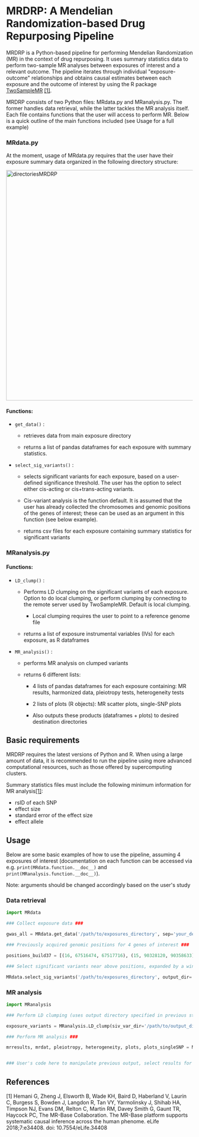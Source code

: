 # MRDRP: A Mendelian Randomization-based Drug Repurposing Pipeline

MRDRP is a Python-based pipeline for performing Mendelian Randomization (MR) in the context of drug repurposing. It uses summary statistics data to perform two-sample MR analyses between exposures of interest and a relevant outcome. The pipeline iterates through individual "exposure-outcome" relationships and obtains causal estimates between each exposure and the outcome of interest by using the R package [TwoSampleMR](https://mrcieu.github.io/TwoSampleMR/) [[1]](#1).

MRDRP consists of two Python files: MRdata.py and MRanalysis.py. The former handles data retrieval, while the latter tackles the MR analysis itself. Each file contains functions that the user will access to perform MR. Below is a quick outline of the main functions included (see Usage for a full example)

### MRdata.py

At the moment, usage of MRdata.py requires that the user have their exposure summary data organized in the following directory structure:

<img width="621" alt="directoriesMRDRP" src="https://github.com/user-attachments/assets/27c18521-096a-4ac7-bdcd-b384ceae4a6e" />

#### Functions:
* `get_data()` : 
    * retrieves data from main exposure directory

    * returns a list of pandas dataframes for each exposure with summary statistics.

* `select_sig_variants()` :
    * selects significant variants for each exposure, based on a user-defined significance threshold. The user has the option to select either cis-acting or cis+trans-acting variants.

    * Cis-variant analysis is the function default. It is assumed that the user has already collected the chromosomes and genomic positions of the genes of interest; these can be used as an argument in this function (see below example).

    * returns csv files for each exposure containing summary statistics for significant variants

### MRanalysis.py

#### Functions:
* `LD_clump()` :
    * Performs LD clumping on the significant variants of each exposure. Option to do local clumping, or perform clumping by connecting to the remote server used by TwoSampleMR. Default is local clumping.
        * Local clumping requires the user to point to a reference genome file

    * returns a list of exposure instrumental variables (IVs) for each exposure, as R dataframes

* `MR_analysis()` :
    * performs MR analysis on clumped variants

    * returns 6 different lists:
        * 4 lists of pandas dataframes for each exposure containing: MR results, harmonized data, pleiotropy tests, heterogeneity tests
        * 2 lists of plots (R objects): MR scatter plots, single-SNP plots

        * Also outputs these products (dataframes + plots) to desired destination directories


## Basic requirements

MRDRP requires the latest versions of Python and R. When using a large amount of data, it is recommended to run the pipeline using more advanced computational resources, such as those offered by supercomputing clusters.

Summary statistics files must include the following minimum information for MR analysis[[1]](#1):
* rsID of each SNP
* effect size
* standard error of the effect size
* effect allele

## Usage

Below are some basic examples of how to use the pipeline, assuming 4 exposures of interest (documentation on each function can be accessed via e.g. `print(MRdata.function.__doc__)` and `print(MRanalysis.function.__doc__)`).

Note: arguments should be changed accordingly based on the user's study

### Data retrieval

```python
import MRdata

### Collect exposure data ###

gwas_all = MRdata.get_data('/path/to/exposures_directory', sep='your_delimiter')

### Previously acquired genomic positions for 4 genes of interest ###

positions_build37 = [(16, 67516474, 67517716), (15, 90328120, 90358633), (14, 20923350, 20925927), (19, 36358801, 36370693)]

### Select significant variants near above positions, expanded by a window of 300 kbp ###

MRdata.select_sig_variants('/path/to/exposures_directory', output_dir='/path/to/output_directory', gwas_list=gwas_all, pval='p-value', POS='POS19', CHROM='CHROM', genomic_coordinates=positions_build37, window=300000)
```

### MR analysis

```python
import MRanalysis

### Perform LD clumping (uses output directory specified in previous step as input) ###

exposure_variants = MRanalysis.LD_clump(siv_var_dir='/path/to/output_directory', rsid='rsid', beta='BETA', se='SE', effect_allele='ALLELE1', other_allele='ALLELE0', eaf='A1FREQ', pval='p-value', ref_genome_file='/path/to/ref_genomefile', samplesize='N', chrom='CHROM', pos='POS19', local_clump=True)

### Perform MR analysis ###

mrresults, mrdat, pleiotropy, heterogeneity, plots, plots_singleSNP = MRanalysis.MR_analysis(exposure_variants, '/path/to/outcome_GWAS', delimiter='\t', rsid_outcome='rsID', beta_outcome='EFFECT_SIZE', se_outcome='SE', effect_allele_outcome='ALT', other_allele_outcome='REF', eaf_outcome='POOLED_ALT_AF', pval_outcome='pvalue', res_out='/MRresults/destination', data_out='/harmonized_data/destination', pleiotropy_out='/pleiotropy_tests/destination', het_out='/heterogeneity_tests/destination', plot_out='/MR_scatterplots/destination', singleSNP_out='/singleSNP_plots/destination')


### User's code here to manipulate previous output, select results for exposures with significant MR estimates, etc. ###

```

## References
<a id="1">[1]</a> 
Hemani G, Zheng J, Elsworth B, Wade KH, Baird D, Haberland V, Laurin C, Burgess S, Bowden J, Langdon R, Tan VY, Yarmolinsky J, Shihab HA, Timpson NJ, Evans DM, Relton C, Martin RM, Davey Smith G, Gaunt TR, Haycock PC, The MR-Base Collaboration.
The MR-Base platform supports systematic causal inference across the human phenome.
eLife 2018;7:e34408. doi: 10.7554/eLife.34408

